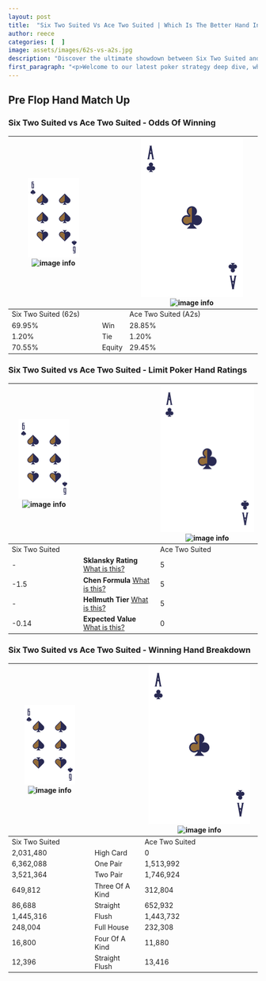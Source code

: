 ```yaml
---
layout: post
title:  "Six Two Suited Vs Ace Two Suited | Which Is The Better Hand In Poker? A Complete Guide"
author: reece
categories: [  ]
image: assets/images/62s-vs-a2s.jpg
description: "Discover the ultimate showdown between Six Two Suited and Ace Two Suited in poker! Uncover the odds, strategies, and scenarios where one hand triumphs over the other. Get ready to up your poker game with this thrilling analysis."
first_paragraph: "<p>Welcome to our latest poker strategy deep dive, where we're pitting two distinct hands against each other in a high-stakes showdown: Six Two Suited vs Ace Two Suited.</p><p>In the dynamic world of poker, every decision counts, and knowing which hand holds the upper hand is key to your success at the table.</p><p>In this article, we'll dissect these two hands, explore the scenarios where one dominates the other, and equip you with the knowledge to make strategic choices that can tip the odds in your favor.</p><p>Get ready to unravel the intriguing dynamics of these poker hands and elevate your game to new heights.</p>"
---
```




[comment]: # (sp0)

## Pre Flop Hand Match Up

<div class="table hand-ratings" markdown="1"> 



### Six Two Suited vs Ace Two Suited - Odds Of Winning


    
| ![image info](assets/images/hand1/6.png) ![image info](assets/images/hand1/2s.png) |  | ![image info](assets/images/hand2/A.png) ![image info](assets/images/hand2/2s.png) |
| -------- | -------- | -------- |
| Six Two Suited (62s) |  | Ace Two Suited (A2s) |
| 69.95% | Win | 28.85% |
| 1.20% | Tie | 1.20% |
| 70.55% | Equity | 29.45% |




[comment]: # (sp1)



### Six Two Suited vs Ace Two Suited - Limit Poker Hand Ratings


    
| ![image info](assets/images/hand1/6.png) ![image info](assets/images/hand1/2s.png) |  | ![image info](assets/images/hand2/A.png) ![image info](assets/images/hand2/2s.png) |
| -------- | -------- | -------- |
| Six Two Suited |  | Ace Two Suited |
| - | **Sklansky Rating** [What is this?](/sklansky-rating-explained) | 5 |
| -1.5 | **Chen Formula** [What is this?](/chen-formula-explained) | 5 |
| - | **Hellmuth Tier** [What is this?](/Hellmuth-tier-explained) | 5 |
| -0.14 | **Expected Value** [What is this?](/expected-value-explained) | 0 |




[comment]: # (sp2)



### Six Two Suited vs Ace Two Suited - Winning Hand Breakdown


    
| ![image info](assets/images/hand1/6.png) ![image info](assets/images/hand1/2s.png) |  | ![image info](assets/images/hand2/A.png) ![image info](assets/images/hand2/2s.png) |
| -------- | -------- | -------- |
| Six Two Suited |  | Ace Two Suited |
| 2,031,480 | High Card | 0 |
| 6,362,088 | One Pair | 1,513,992 |
| 3,521,364 | Two Pair | 1,746,924 |
| 649,812 | Three Of A Kind | 312,804 |
| 86,688 | Straight | 652,932 |
| 1,445,316 | Flush | 1,443,732 |
| 248,004 | Full House | 232,308 |
| 16,800 | Four Of A Kind | 11,880 |
| 12,396 | Straight Flush | 13,416 |




[comment]: # (sp3)



</div>

[comment]: # (sp4)



[comment]: # (sp5)


